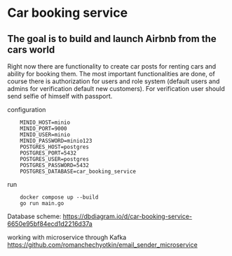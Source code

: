 # Car booking service
## The goal is to build and launch Airbnb from the cars world
Right now there are functionality to create car posts for renting cars and ability for booking them. The most important functionalities are done, of course there is authorization for users and role system (default users and admins for verification default new customers). For verification user should send selfie of himself with passport.   

configuration
```env
    MINIO_HOST=minio
    MINIO_PORT=9000
    MINIO_USER=minio
    MINIO_PASSWORD=minio123
    POSTGRES_HOST=postgres
    POSTGRES_PORT=5432
    POSTGRES_USER=postgres
    POSTGRES_PASSWORD=5432
    POSTGRES_DATABASE=car_booking_service
```

run
```env
    docker compose up --build
    go run main.go
```


Database scheme: https://dbdiagram.io/d/car-booking-service-6650e95bf84ecd1d2216d37a

working with microservice through Kafka
https://github.com/romanchechyotkin/email_sender_microservice
